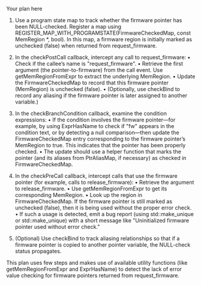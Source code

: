 Your plan here

1. Use a program state map to track whether the firmware pointer has been NULL-checked. Register a map using REGISTER_MAP_WITH_PROGRAMSTATE(FirmwareCheckedMap, const MemRegion *, bool). In this map, a firmware region is initially marked as unchecked (false) when returned from request_firmware.

2. In the checkPostCall callback, intercept any call to request_firmware:
   • Check if the callee’s name is "request_firmware".
   • Retrieve the first argument (the pointer-to-firmware) from the call event. Use getMemRegionFromExpr to extract the underlying MemRegion.
   • Update the FirmwareCheckedMap to record that this firmware pointer (MemRegion) is unchecked (false).
   • (Optionally, use checkBind to record any aliasing if the firmware pointer is later assigned to another variable.)

3. In the checkBranchCondition callback, examine the condition expressions:
   • If the condition involves the firmware pointer—for example, by using ExprHasName to check if "fw" appears in the condition text, or by detecting a null comparison—then update the FirmwareCheckedMap entry corresponding to the firmware pointer’s MemRegion to true. This indicates that the pointer has been properly checked.
   • The update should use a helper function that marks the pointer (and its aliases from PtrAliasMap, if necessary) as checked in FirmwareCheckedMap.

4. In the checkPreCall callback, intercept calls that use the firmware pointer (for example, calls to release_firmware):
   • Retrieve the argument to release_firmware.
   • Use getMemRegionFromExpr to get its corresponding MemRegion.
   • Look up the region in FirmwareCheckedMap. If the firmware pointer is still marked as unchecked (false), then it is being used without the proper error check.
   • If such a usage is detected, emit a bug report (using std::make_unique<PathSensitiveBugReport> or std::make_unique<BasicBugReport>) with a short message like "Uninitialized firmware pointer used without error check."

5. (Optional) Use checkBind to track aliasing relationships so that if a firmware pointer is copied to another pointer variable, the NULL-check status propagates.

This plan uses few steps and makes use of available utility functions (like getMemRegionFromExpr and ExprHasName) to detect the lack of error value checking for firmware pointers returned from request_firmware.